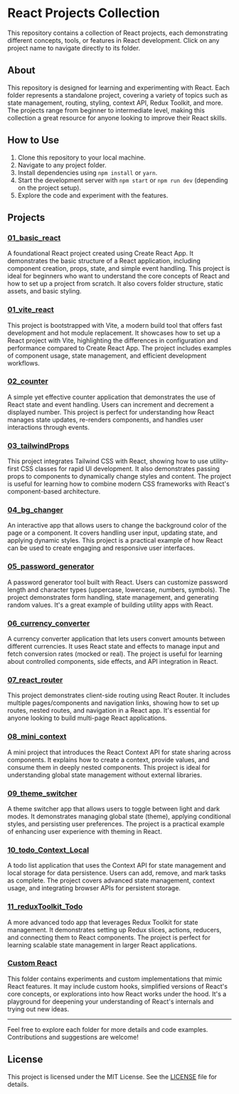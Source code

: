# React Projects Collection

This repository contains a collection of React projects, each demonstrating different concepts, tools, or features in React development. Click on any project name to navigate directly to its folder.

## About

This repository is designed for learning and experimenting with React. Each folder represents a standalone project, covering a variety of topics such as state management, routing, styling, context API, Redux Toolkit, and more. The projects range from beginner to intermediate level, making this collection a great resource for anyone looking to improve their React skills.

## How to Use

1. Clone this repository to your local machine.
2. Navigate to any project folder.
3. Install dependencies using `npm install` or `yarn`.
4. Start the development server with `npm start` or `npm run dev` (depending on the project setup).
5. Explore the code and experiment with the features.

## Projects

### [01_basic_react](01_basic_react/)

A foundational React project created using Create React App. It demonstrates the basic structure of a React application, including component creation, props, state, and simple event handling. This project is ideal for beginners who want to understand the core concepts of React and how to set up a project from scratch. It also covers folder structure, static assets, and basic styling.

### [01_vite_react](01_vite_react/)

This project is bootstrapped with Vite, a modern build tool that offers fast development and hot module replacement. It showcases how to set up a React project with Vite, highlighting the differences in configuration and performance compared to Create React App. The project includes examples of component usage, state management, and efficient development workflows.

### [02_counter](02_counter/)

A simple yet effective counter application that demonstrates the use of React state and event handling. Users can increment and decrement a displayed number. This project is perfect for understanding how React manages state updates, re-renders components, and handles user interactions through events.

### [03_tailwindProps](03_tailwindProps/)

This project integrates Tailwind CSS with React, showing how to use utility-first CSS classes for rapid UI development. It also demonstrates passing props to components to dynamically change styles and content. The project is useful for learning how to combine modern CSS frameworks with React's component-based architecture.

### [04_bg_changer](04_bg_changer/)

An interactive app that allows users to change the background color of the page or a component. It covers handling user input, updating state, and applying dynamic styles. This project is a practical example of how React can be used to create engaging and responsive user interfaces.

### [05_password_generator](05_password_generator/)

A password generator tool built with React. Users can customize password length and character types (uppercase, lowercase, numbers, symbols). The project demonstrates form handling, state management, and generating random values. It's a great example of building utility apps with React.

### [06_currency_converter](06_currency_converter/)

A currency converter application that lets users convert amounts between different currencies. It uses React state and effects to manage input and fetch conversion rates (mocked or real). The project is useful for learning about controlled components, side effects, and API integration in React.

### [07_react_router](07_react_router/)

This project demonstrates client-side routing using React Router. It includes multiple pages/components and navigation links, showing how to set up routes, nested routes, and navigation in a React app. It's essential for anyone looking to build multi-page React applications.

### [08_mini_context](08_mini_context/)

A mini project that introduces the React Context API for state sharing across components. It explains how to create a context, provide values, and consume them in deeply nested components. This project is ideal for understanding global state management without external libraries.

### [09_theme_switcher](09_theme_switcher/)

A theme switcher app that allows users to toggle between light and dark modes. It demonstrates managing global state (theme), applying conditional styles, and persisting user preferences. The project is a practical example of enhancing user experience with theming in React.

### [10_todo_Context_Local](10_todo_Context_Local/)

A todo list application that uses the Context API for state management and local storage for data persistence. Users can add, remove, and mark tasks as complete. The project covers advanced state management, context usage, and integrating browser APIs for persistent storage.

### [11_reduxToolkit_Todo](11_reduxToolkit_Todo/)

A more advanced todo app that leverages Redux Toolkit for state management. It demonstrates setting up Redux slices, actions, reducers, and connecting them to React components. The project is perfect for learning scalable state management in larger React applications.

### [Custom React](Custom%20React/)

This folder contains experiments and custom implementations that mimic React features. It may include custom hooks, simplified versions of React's core concepts, or explorations into how React works under the hood. It's a playground for deepening your understanding of React's internals and trying out new ideas.

---

Feel free to explore each folder for more details and code examples. Contributions and suggestions are welcome!

## License

This project is licensed under the MIT License. See the [LICENSE](LICENSE) file for details.
